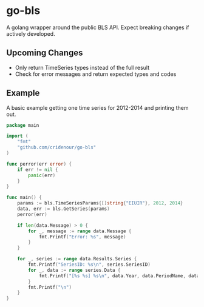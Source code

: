 go-bls
======

A golang wrapper around the public BLS API. Expect breaking changes if actively developed.


Upcoming Changes
----------------
* Only return TimeSeries types instead of the full result
* Check for error messages and return expected types and codes


Example
-------

A basic example getting one time series for 2012-2014 and printing them out.


```go
package main

import (
	"fmt"
	"github.com/cridenour/go-bls"
)

func perror(err error) {
	if err != nil {
		panic(err)
	}
}

func main() {
	params := bls.TimeSeriesParams{[]string{"EIUIR"}, 2012, 2014}
	data, err := bls.GetSeries(params)
	perror(err)

	if len(data.Message) > 0 {
		for _, message := range data.Message {
			fmt.Printf("Error: %s", message)
		}
	}

	for _, series := range data.Results.Series {
		fmt.Printf("SeriesID: %s\n", series.SeriesID)
		for _, data := range series.Data {
			fmt.Printf("[%s %s] %s\n", data.Year, data.PeriodName, data.Value)
		}
		fmt.Printf("\n")
	}
}
```